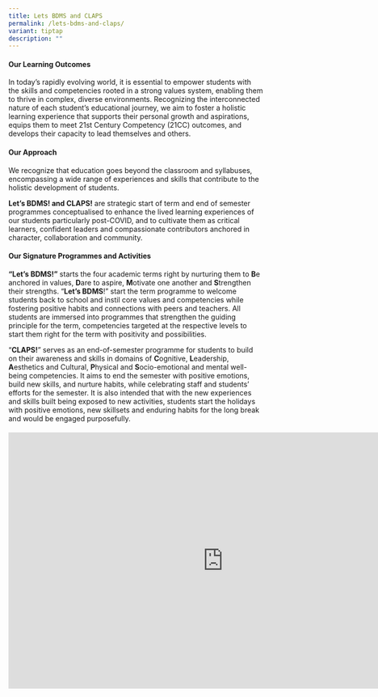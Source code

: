 ```yaml
---
title: Lets BDMS and CLAPS
permalink: /lets-bdms-and-claps/
variant: tiptap
description: ""
---
```

<h4><strong>Our Learning Outcomes</strong></h4>
<p>In today’s rapidly evolving world, it is essential to empower students
with the skills and competencies rooted in a strong values system, enabling
them to thrive in complex, diverse environments. Recognizing the interconnected
nature of each student’s educational journey, we aim to foster a holistic
learning experience that supports their personal growth and aspirations,
equips them to meet 21st Century Competency (21CC) outcomes, and develops
their capacity to lead themselves and others.</p>
<h4><strong>Our Approach</strong></h4>
<p>We recognize that education goes beyond the classroom and syllabuses,
encompassing a wide range of experiences and skills that contribute to
the holistic development of students.&nbsp;</p>
<p><strong>Let’s BDMS! and CLAPS!</strong> are strategic start of term and
end of semester programmes conceptualised to enhance the lived learning
experiences of our students particularly post-COVID, and to cultivate them
as critical learners, confident leaders and compassionate contributors
anchored in character, collaboration and community.</p>
<h4><strong>Our Signature Programmes and Activities</strong></h4>
<p><strong>“Let’s BDMS!”</strong> starts the four academic terms right by
nurturing them to <strong>B</strong>e anchored in values, <strong>D</strong>are
to aspire, <strong>M</strong>otivate one another and <strong>S</strong>trengthen
their strengths. “<strong>Let’s BDMS</strong>!” start the term programme
to welcome students back to school and instil core values and competencies
while fostering positive habits and connections with peers and teachers.
All students are immersed into programmes that strengthen the guiding principle
for the term, competencies targeted at the respective levels to start them
right for the term with positivity and possibilities.&nbsp;</p>
<p>“<strong>CLAPS!</strong>” serves as an end-of-semester programme for students
to build on their awareness and skills in domains of <strong>C</strong>ognitive, <strong>L</strong>eadership, <strong>A</strong>esthetics
and Cultural, <strong>P</strong>hysical and <strong>S</strong>ocio-emotional
and mental well-being competencies. It aims to end the semester with positive
emotions, build new skills, and nurture habits, while celebrating staff
and students’ efforts for the semester. It is also intended that with the
new experiences and skills built being exposed to new activities, students
start the holidays with positive emotions, new skillsets and enduring habits
for the long break and would be engaged purposefully.</p>
<h4></h4>
<div class="iframe-wrapper">
<iframe height="507" width="850" allowfullscreen="true" frameborder="0" src="https://docs.google.com/presentation/d/e/2PACX-1vQPUMRU1inHrJag9yOyrD1WdPl2fUK67WNxSeWCwGsuXnVesG1D6jXBD5Pj0lolwARX2jrV2taaIwnr/embed?start=false&amp;loop=false&amp;delayms=3000"></iframe>
</div>
<p></p>